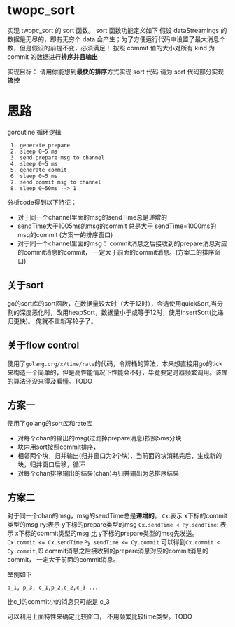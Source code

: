 # twopc_sort

实现 twopc_sort 的 sort 函数。
sort 函数功能定义如下
假设 dataStreamings 的数据是无尽的，即有无穷个 data 会产生；为了方便运行代码中设置了最大消息个数，但是假设的前提不变，必须满足！
按照 commit 值的大小对所有 kind 为 commit 的数据进行**排序并且输出**

实现目标：
请用你能想到**最快的排序**方式实现 sort 代码
请为 sort 代码部分实现**流控**

# 思路

goroutine 循环逻辑
```
 1. generate prepare
 2. sleep 0~5 ms
 3. send prepare msg to channel
 4. sleep 0~5 ms
 5. generate commit
 6. sleep 0~5 ms
 7. send commit msg to channel
 8. sleep 0~50ms --> 1
```

分析code得到以下特征： 
- 对于同一个channel里面的msg的sendTime总是递增的
- sendTime大于1005ms的msg的commit 总是大于 sendTime=1000ms的msg的commit (方案一的排序窗口)
- 对于同一个channel里面的msg：
	commit消息之后接收到的prepare消息对应的commit消息的commit， 一定大于前面的commit消息。(方案二的排序窗口)

## 关于sort
go的sort库的sort函数，在数据量较大时（大于12时），会选使用quickSort,当分割的深度恶化时，改用heapSort，数据量小于或等于12时，使用insertSort(比递归更快)。 俺就不重新写轮子了。

## 关于flow control 
使用了`golang.org/x/time/rate`的代码，令牌桶的算法，本来想直接用go的tick来构造一个简单的，但是高性能情况下性能会不好，毕竟要定时器频繁调用。该库的算法还没来得及看懂。TODO

## 方案一 
使用了golang的sort库和rate库

- 对每个chan的输出的msg(过滤掉prepare消息)按照5ms分块
- 块内用sort按照commit排序， 
- 相邻两个块，归并输出(归并窗口为2个块)，当前面的块消耗完后，生成新的块，归并窗口后移，循环
- 对每个chan排序输出的结果(chan)再归并输出为总排序结果

## 方案二   

对于同一个chan的msg，msg的sendTime总是**递增的**。
`Cx`:表示 x下标的commit类型的msg
`Py`:表示 y下标的prepare类型的msg
`Cx.sendTime < Py.sendTime`: 表示 x下标的commit类型的msg 比 y下标的prepare类型的msg先发送。
`Cx.commit <= Cx.sendTime` 
`Py.sendTime <= Cy.commit`
可以得到`Cx.commit < Cy.commit`,即 commit消息之后接收到的prepare消息对应的commit消息的commit， 一定大于前面的commit消息。

举例如下
```
p_1, p_3, c_1,p_2,c_2,c_3 ...
```	
比c_1的commit小的消息只可能是 c_3

可以利用上面特性来确定比较窗口， 不用频繁比较time类型。TODO